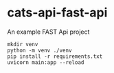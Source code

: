 # cats-api-fast-api

An example FAST Api project

```
mkdir venv
python -m venv ./venv
pip install -r requirements.txt
uvicorn main:app --reload
```
